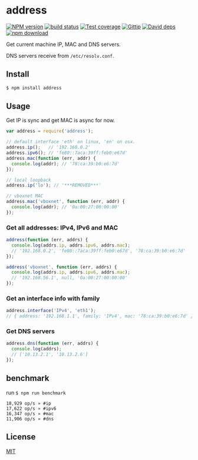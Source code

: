 address
=======

[![NPM version][npm-image]][npm-url]
[![build status][travis-image]][travis-url]
[![Test coverage][coveralls-image]][coveralls-url]
[![Gittip][gittip-image]][gittip-url]
[![David deps][david-image]][david-url]
[![npm download][download-image]][download-url]

[npm-image]: https://img.shields.io/npm/v/address.svg?style=flat-square
[npm-url]: https://npmjs.org/package/address
[travis-image]: https://img.shields.io/travis/node-modules/address.svg?style=flat-square
[travis-url]: https://travis-ci.org/node-modules/address
[coveralls-image]: https://img.shields.io/coveralls/node-modules/address.svg?style=flat-square
[coveralls-url]: https://coveralls.io/r/node-modules/address?branch=master
[gittip-image]: https://img.shields.io/gittip/fengmk2.svg?style=flat-square
[gittip-url]: https://www.gittip.com/fengmk2/
[david-image]: https://img.shields.io/david/node-modules/address.svg?style=flat-square
[david-url]: https://david-dm.org/node-modules/address
[download-image]: https://img.shields.io/npm/dm/address.svg?style=flat-square
[download-url]: https://npmjs.org/package/address

Get current machine IP, MAC and DNS servers.

DNS servers receive from `/etc/resolv.conf`.

## Install

```bash
$ npm install address
```

## Usage

Get IP is sync and get MAC is async for now.

```js
var address = require('address');

// default interface 'eth' on linux, 'en' on osx.
address.ip();   // '192.168.0.2'
address.ipv6(); // 'fe80::7aca:39ff:feb0:e67d'
address.mac(function (err, addr) {
  console.log(addr); // '78:ca:39:b0:e6:7d'
});

// local loopback
address.ip('lo'); // '***REMOVED***'

// vboxnet MAC
address.mac('vboxnet', function (err, addr) {
  console.log(addr); // '0a:00:27:00:00:00'
});
```

### Get all addresses: IPv4, IPv6 and MAC

```js
address(function (err, addrs) {
  console.log(addrs.ip, addrs.ipv6, addrs.mac);
  // '192.168.0.2', 'fe80::7aca:39ff:feb0:e67d', '78:ca:39:b0:e6:7d'
});

address('vboxnet', function (err, addrs) {
  console.log(addrs.ip, addrs.ipv6, addrs.mac);
  // '192.168.56.1', null, '0a:00:27:00:00:00'
});
```

### Get an interface info with family

```js
address.interface('IPv4', 'eth1');
// { address: '192.168.1.1', family: 'IPv4', mac: '78:ca:39:b0:e6:7d' }
```

### Get DNS servers

```js
address.dns(function (err, addrs) {
  console.log(addrs);
  // ['10.13.2.1', '10.13.2.6']
});
```

## benchmark

run `$ npm run benchmark`

```
18,929 op/s » #ip
17,622 op/s » #ipv6
16,347 op/s » #mac
11,906 op/s » #dns
```

## License

[MIT](LICENSE.txt)
